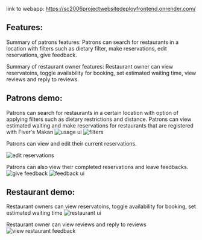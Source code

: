 link to webapp: https://sc2006projectwebsitedeployfrontend.onrender.com/ 

## Features: 
Summary of patrons features: Patrons can search for restaurants in a location with filters such as dietary filter, make reservations, edit reservations, give feedback.  

Summary of restaurant owner features: Restaurant owner can view reservatoins, toggle availability for booking, set estimated waiting time, view reviews and reply to reviews.


## Patrons demo:
Patrons can search for restaurants in a certain location with option of applying filters such as dietary restrictions and distance. Patrons can view estimated waiting and make reservations for restaurants that are registered with Fiver's Makan
![usage ui](https://github.com/user-attachments/assets/9b498957-8047-4ec5-9c4c-7f812145efad)
![filters](https://github.com/user-attachments/assets/3f62b40e-f0e2-40d4-ac30-e11f07be65f3)


Patrons can view and edit their current reservations. 

![edit reservations](https://github.com/user-attachments/assets/c679459a-9568-4bdd-86a2-b76f156391f2)


Patrons can also view their completed reservations and leave feedbacks.
![give feedback](https://github.com/user-attachments/assets/186f5883-8268-4c3b-8e2e-33223c9cf641)
![feedback ui](https://github.com/user-attachments/assets/d9dfd1c8-5a20-4108-9930-63fa038d72ef)

## Restaurant demo:
Restaurant owners can view reservatoins, toggle availability for booking, set estimated waiting time
![restaurant ui](https://github.com/user-attachments/assets/428a79ae-b7fa-4a45-a0ac-148984504f09)

Restaurant owner can view reviews and reply to reviews
![view restaurant feedback](https://github.com/user-attachments/assets/c4a9ec6b-7ac0-49d1-99b1-51cf57adce66)



